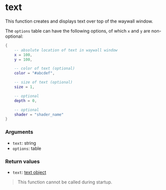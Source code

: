 # text

This function creates and displays text over top of the waywall window.

The `options` table can have the following options, of which `x` and `y` are
non-optional:

```lua
{
    -- absolute location of text in waywall window
    x = 100,
    y = 100,

    -- color of text (optional)
    color = "#abcdef",

    -- size of text (optional)
    size = 1,

    -- optional
    depth = 0,

    -- optional
    shader = "shader_name"
}
```

### Arguments

  - `text`: string
  - `options`: table

### Return values

  - `text`: [text object]

> This function cannot be called during startup.

[text object]: 02_type_text.md
